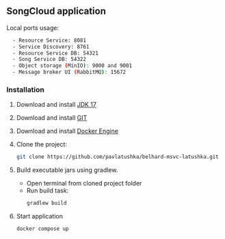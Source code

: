 ## SongCloud application

Local ports usage:
```bash
  - Resource Service: 8081
  - Service Discovery: 8761
  - Resource Service DB: 54321
  - Song Service DB: 54322
  - Object storage (MinIO): 9000 and 9001
  - Message broker UI (RabbitMQ): 15672
```

### Installation
1. Download and install [JDK 17](https://www.oracle.com/java/technologies/downloads/)
2. Download and install [GIT](https://git-scm.com/downloads)
3. Download and install [Docker Engine](https://docs.docker.com/engine/install/)
4. Clone the project:
   ```bash
   git clone https://github.com/pavlatushka/belhard-msvc-latushka.git
   ```

5. Build executable jars using gradlew.
   - Open terminal from cloned project folder
   - Run build task:
      ```bash
      gradlew build
      ```
6. Start application
    ```bash
    docker compose up
    ```